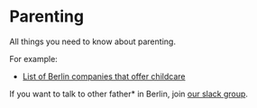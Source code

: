 # Parenting

All things you need to know about parenting.

For example:

* [List of Berlin companies that offer childcare](berlin_childcare.md)


If you want to talk to other father* in Berlin, join
[our slack group](http://dadaberlin.herokuapp.com).
